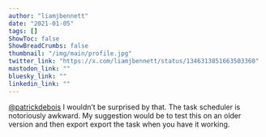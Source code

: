 ```yaml
---
author: "liamjbennett"
date: "2021-01-05"
tags: []
ShowToc: false
ShowBreadCrumbs: false
thumbnail: "/img/main/profile.jpg"
twitter_link: "https://x.com/liamjbennett/status/1346313851663503360"
mastodon_link: ""
bluesky_link: ""
linkedin_link: ""
---
```


[@patrickdebois](https://x.com/patrickdebois) I wouldn’t be surprised by that. The task scheduler is notoriously awkward. My suggestion would be to test this on an older version and then export export the task when you have it working.

